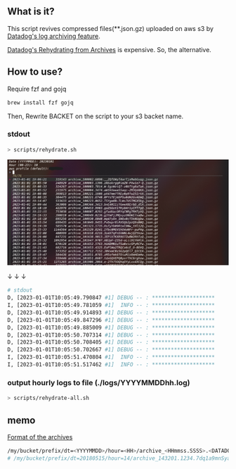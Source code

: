 ## What is it?


This script revives compressed files(**.json.gz) uploaded on aws s3 by [Datadog's log archiving feature](https://docs.datadoghq.com/logs/log_configuration/archives/?tab=awss3).

[Datadog's Rehydrating from Archives](https://docs.datadoghq.com/logs/log_configuration/rehydrating/?tab=awss3) is expensive. So, the alternative.


## How to use?

Require fzf and gojq

```sh
brew install fzf gojq
```

Then, Rewrite BACKET on the script to your s3 backet name.


### stdout

```sh
> scripts/rehydrate.sh
```

![rehydrate1](public/rehydrate1.png)

↓ ↓ ↓

```sh
# stdout 
D, [2023-01-01T10:05:49.790847 #1] DEBUG -- : ********************
I, [2023-01-01T10:05:49.781059 #1]  INFO -- : ********************
D, [2023-01-01T10:05:49.914893 #1] DEBUG -- : ********************
D, [2023-01-01T10:05:49.847296 #1] DEBUG -- : ********************
D, [2023-01-01T10:05:49.885009 #1] DEBUG -- : ********************
D, [2023-01-01T10:05:50.707314 #1] DEBUG -- : ********************
D, [2023-01-01T10:05:50.708405 #1] DEBUG -- : ********************
D, [2023-01-01T10:05:50.702667 #1] DEBUG -- : ********************
I, [2023-01-01T10:05:51.470804 #1]  INFO -- : ********************
I, [2023-01-01T10:05:51.517462 #1]  INFO -- : ********************
```

### output hourly logs to file (./logs/YYYYMMDDhh.log)

```sh
> scripts/rehydrate-all.sh
```

## memo


[Format of the archives](https://docs.datadoghq.com/logs/log_configuration/archives/?tab=awss3#format-of-the-archives)

```sh
/my/bucket/prefix/dt=<YYYYMMDD>/hour=<HH>/archive_<HHmmss.SSSS>.<DATADOG_ID>.json.gz
# /my/bucket/prefix/dt=20180515/hour=14/archive_143201.1234.7dq1a9mnSya3bFotoErfxl.json.gz
```
